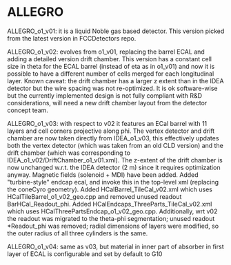 ALLEGRO
========================
ALLEGRO_o1_v01: it is a liquid Noble gas based detector. This version picked from the latest version in FCCDetectors repo.

ALLEGRO_o1_v02: evolves from o1_v01, replacing the barrel ECAL and adding a detailed version drift chamber.
This version has a constant cell size in theta for the ECAL barrel (instead of eta as in o1_v01) and now it is possible to have a different number of cells merged for each longitudinal layer.
Known caveat: the drift chamber has a larger z extent than in the IDEA detector but the wire spacing was not re-optimized. It is ok software-wise but the currently implemented design is not fully compliant with R&D considerations, will need a new drift chamber layout from the detector concept team.

ALLEGRO_o1_v03: with respect to v02 it features an ECal barrel with 11 layers and cell corners projective along phi.
The vertex detector and drift chamber are now taken directly from IDEA_o1_v03, this effectively updates both the vertex detector (which was taken from an old CLD version) and the drift chamber (which was corresponding to IDEA_o1_v02/DriftChamber_o1_v01.xml). The z-extent of the drift chamber is now unchanged w.r.t. the IDEA detector (2 m) since it requires optimization anyway.
Magnetic fields (solenoid + MDI) have been added.
Added "turbine-style" endcap ecal, and invoke this in the top-level xml (replacing the coneCyro geometry).
Added HCalBarrel_TileCal_v02.xml which uses HCalTileBarrel_o1_v02_geo.cpp and removed unused readout BarHCal_Readout_phi. 
Added HCalEndcaps_ThreeParts_TileCal_v02.xml which uses HCalThreePartsEndcap_o1_v02_geo.cpp. Additionally, wrt v02 the readout was migrated to the theta-phi segmentation; unused readout *Readout_phi was removed; radial dimensions of layers were modified, so the outer radius of all three cylinders is the same. 

ALLEGRO_o1_v04: same as v03, but material in inner part of absorber in first layer of ECAL is configurable and set by default to G10
